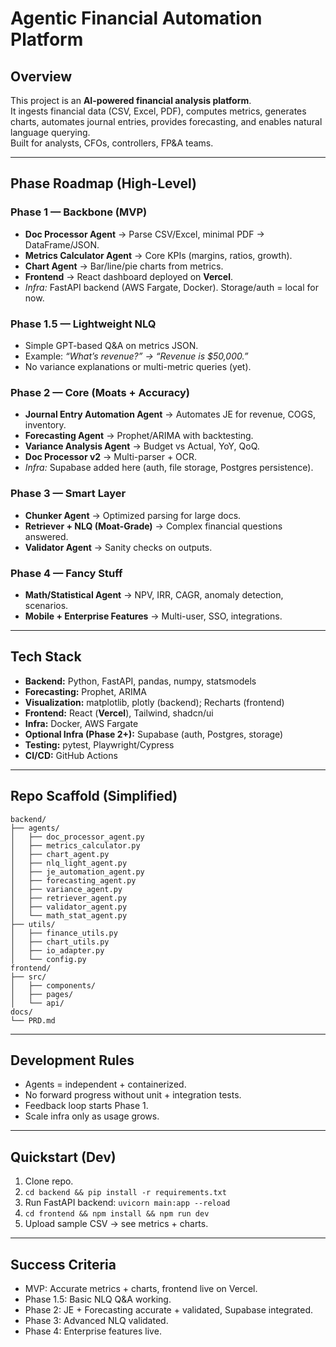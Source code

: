 # Agentic Financial Automation Platform

## Overview
This project is an **AI-powered financial analysis platform**.  
It ingests financial data (CSV, Excel, PDF), computes metrics, generates charts, automates journal entries, provides forecasting, and enables natural language querying.  
Built for analysts, CFOs, controllers, FP&A teams.

---

## Phase Roadmap (High-Level)

### Phase 1 — Backbone (MVP)
- **Doc Processor Agent** → Parse CSV/Excel, minimal PDF → DataFrame/JSON.  
- **Metrics Calculator Agent** → Core KPIs (margins, ratios, growth).  
- **Chart Agent** → Bar/line/pie charts from metrics.  
- **Frontend** → React dashboard deployed on **Vercel**.  
- *Infra:* FastAPI backend (AWS Fargate, Docker). Storage/auth = local for now.

### Phase 1.5 — Lightweight NLQ
- Simple GPT-based Q&A on metrics JSON.  
- Example: *“What’s revenue?” → “Revenue is $50,000.”*  
- No variance explanations or multi-metric queries (yet).

### Phase 2 — Core (Moats + Accuracy)
- **Journal Entry Automation Agent** → Automates JE for revenue, COGS, inventory.  
- **Forecasting Agent** → Prophet/ARIMA with backtesting.  
- **Variance Analysis Agent** → Budget vs Actual, YoY, QoQ.  
- **Doc Processor v2** → Multi-parser + OCR.  
- *Infra:* Supabase added here (auth, file storage, Postgres persistence).

### Phase 3 — Smart Layer
- **Chunker Agent** → Optimized parsing for large docs.  
- **Retriever + NLQ (Moat-Grade)** → Complex financial questions answered.  
- **Validator Agent** → Sanity checks on outputs.

### Phase 4 — Fancy Stuff
- **Math/Statistical Agent** → NPV, IRR, CAGR, anomaly detection, scenarios.  
- **Mobile + Enterprise Features** → Multi-user, SSO, integrations.

---

## Tech Stack
- **Backend:** Python, FastAPI, pandas, numpy, statsmodels  
- **Forecasting:** Prophet, ARIMA  
- **Visualization:** matplotlib, plotly (backend); Recharts (frontend)  
- **Frontend:** React (**Vercel**), Tailwind, shadcn/ui  
- **Infra:** Docker, AWS Fargate  
- **Optional Infra (Phase 2+):** Supabase (auth, Postgres, storage)  
- **Testing:** pytest, Playwright/Cypress  
- **CI/CD:** GitHub Actions  

---

## Repo Scaffold (Simplified)

```
backend/
├── agents/
│   ├── doc_processor_agent.py
│   ├── metrics_calculator.py
│   ├── chart_agent.py
│   ├── nlq_light_agent.py
│   ├── je_automation_agent.py
│   ├── forecasting_agent.py
│   ├── variance_agent.py
│   ├── retriever_agent.py
│   ├── validator_agent.py
│   └── math_stat_agent.py
├── utils/
│   ├── finance_utils.py
│   ├── chart_utils.py
│   ├── io_adapter.py
│   └── config.py
frontend/
├── src/
│   ├── components/
│   ├── pages/
│   └── api/
docs/
└── PRD.md
```

---

## Development Rules
- Agents = independent + containerized.  
- No forward progress without unit + integration tests.  
- Feedback loop starts Phase 1.  
- Scale infra only as usage grows.  

---

## Quickstart (Dev)
1. Clone repo.  
2. `cd backend && pip install -r requirements.txt`  
3. Run FastAPI backend: `uvicorn main:app --reload`  
4. `cd frontend && npm install && npm run dev`  
5. Upload sample CSV → see metrics + charts.  

---

## Success Criteria
- MVP: Accurate metrics + charts, frontend live on Vercel.  
- Phase 1.5: Basic NLQ Q&A working.  
- Phase 2: JE + Forecasting accurate + validated, Supabase integrated.  
- Phase 3: Advanced NLQ validated.  
- Phase 4: Enterprise features live.  
